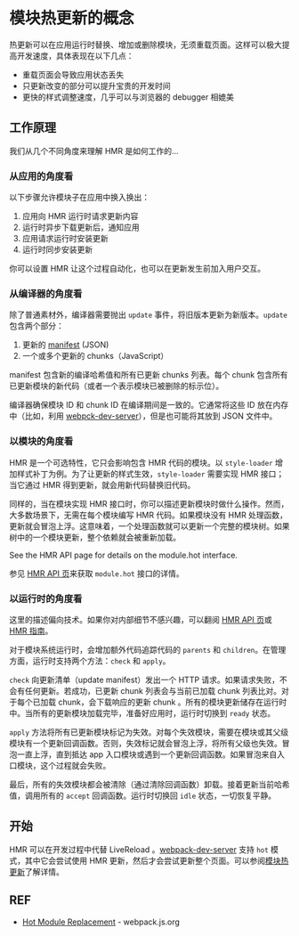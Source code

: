 # 模块热更新的概念

热更新可以在应用运行时替换、增加或删除模块，无须重载页面。这样可以极大提高开发速度，具体表现在以下几点：

- 重载页面会导致应用状态丢失
- 只更新改变的部分可以提升宝贵的开发时间
- 更快的样式调整速度，几乎可以与浏览器的 debugger 相媲美

## 工作原理

我们从几个不同角度来理解 HMR 是如何工作的...

### 从应用的角度看

以下步骤允许模块子在应用中换入换出：

1. 应用向 HMR 运行时请求更新内容
2. 运行时异步下载更新后，通知应用
3. 应用请求运行时安装更新
4. 运行时同步安装更新

你可以设置 HMR 让这个过程自动化，也可以在更新发生前加入用户交互。

### 从编译器的角度看

除了普通素材外，编译器需要抛出 `update` 事件，将旧版本更新为新版本。`update` 包含两个部分：

1. 更新的 [manifest][manifest] (JSON)
2. 一个或多个更新的 chunks（JavaScript）

manifest 包含新的编译哈希值和所有已更新 chunks 列表。每个 chunk 包含所有已更新模块的新代码（或者一个表示模块已被删除的标示位）。

编译器确保模块 ID 和 chunk ID 在编译期间是一致的。它通常将这些 ID 放在内存中（比如，利用 [webpck-dev-server][dev-server]），但是也可能将其放到 JSON 文件中。

### 以模块的角度看

HMR 是一个可选特性，它只会影响包含 HMR 代码的模块。以 `style-loader` 增加样式补丁为例。为了让更新的样式生效，`style-loader` 需要实现 HMR 接口；当它通过 HMR 得到更新，就会用新代码替换旧代码。

同样的，当在模块实现 HMR 接口时，你可以描述更新模块时做什么操作。然而，大多数场景下，无需在每个模块编写 HMR 代码。如果模块没有 HMR 处理函数，更新就会冒泡上浮。这意味着，一个处理函数就可以更新一个完整的模块树。如果树中的一个模块更新，整个依赖就会被重新加载。

See the HMR API page for details on the module.hot interface.

参见 [HMR API 页][api]来获取 `module.hot` 接口的详情。

### 以运行时的角度看

这里的描述偏向技术。如果你对内部细节不感兴趣，可以翻阅 [HMR API 页][api]或 [HMR 指南][guides]。

对于模块系统运行时，会增加额外代码追踪代码的 `parents` 和 `children`。在管理方面，运行时支持两个方法：`check` 和 `apply`。

`check` 向更新清单（update manifest）发出一个 HTTP 请求。如果请求失败，不会有任何更新。若成功，已更新 chunk 列表会与当前已加载 chunk 列表比对。对于每个已加载 chunk，会下载响应的更新 chunk 。所有的模块更新储存在运行时中。当所有的更新模块加载完毕，准备好应用时，运行时切换到 `ready` 状态。

`apply` 方法将所有已更新模块标记为失效。对每个失效模块，需要在模块或其父级模块有一个更新回调函数。否则，失效标记就会冒泡上浮，将所有父级也失效。冒泡一直上浮，直到抵达 app 入口模块或遇到一个更新回调函数。如果冒泡来自入口模块，这个过程就会失败。

最后，所有的失效模块都会被清除（通过清除回调函数）卸载。接着更新当前哈希值，调用所有的 `accept` 回调函数。运行时切换回 `idle` 状态，一切恢复平静。

## 开始

HMR 可以在开发过程中代替 LiveReload 。[webpack-dev-server][dev-server] 支持 `hot` 模式，其中它会尝试使用 HMR 更新，然后才会尝试更新整个页面。可以参阅[模块热更新][guides]了解详情。

## REF

- [Hot Module Replacement][hmr] - webpack.js.org

[hmr]: https://webpack.js.org/concepts/hot-module-replacement/
[manifest]: https://webpack.js.org/concepts/manifest/
[dev-server]: https://webpack.js.org/configuration/dev-server/
[api]: https://webpack.js.org/api/hot-module-replacement/
[guides]: https://webpack.js.org/guides/hot-module-replacement